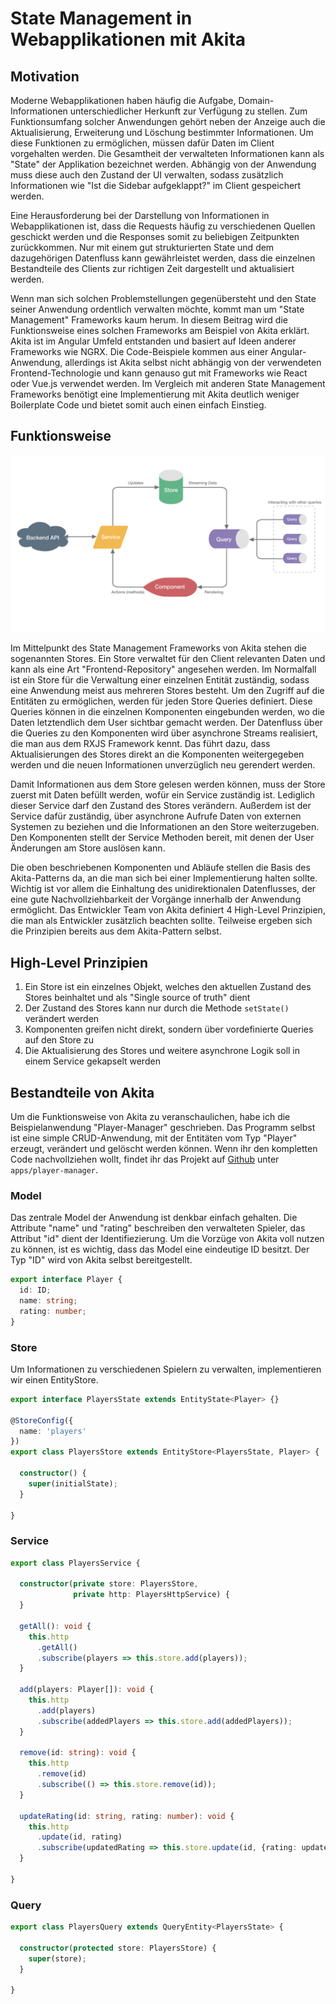 # State Management in Webapplikationen mit Akita

## Motivation

Moderne Webapplikationen haben häufig die Aufgabe, Domain-Informationen unterschiedlicher Herkunft zur Verfügung zu stellen. Zum Funktionsumfang solcher 
Anwendungen gehört neben der Anzeige auch die Aktualisierung, Erweiterung und Löschung bestimmter Informationen. Um diese Funktionen zu ermöglichen, müssen dafür
Daten im Client vorgehalten werden. Die Gesamtheit der verwalteten Informationen kann als "State" der Applikation bezeichnet werden. Abhängig von der Anwendung 
muss diese auch den Zustand der UI verwalten, sodass zusätzlich Informationen wie "Ist die Sidebar aufgeklappt?" im Client gespeichert werden.   

Eine Herausforderung bei der Darstellung von Informationen in Webapplikationen ist, dass die Requests häufig zu verschiedenen Quellen geschickt werden und die 
Responses somit zu beliebigen Zeitpunkten zurückkommen. Nur mit einem gut strukturierten State und dem dazugehörigen Datenfluss kann gewährleistet werden,
dass die einzelnen Bestandteile des Clients zur richtigen Zeit dargestellt und aktualisiert werden. 

Wenn man sich solchen Problemstellungen gegenübersteht und den State seiner Anwendung ordentlich verwalten möchte, kommt man um "State Management" Frameworks
kaum herum. In diesem Beitrag wird die Funktionsweise eines solchen Frameworks am Beispiel von Akita erklärt. Akita ist im Angular Umfeld entstanden und basiert
auf Ideen anderer Frameworks wie NGRX. Die Code-Beispiele kommen aus einer Angular-Anwendung, allerdings ist Akita selbst nicht abhängig von der verwendeten 
Frontend-Technologie und kann genauso gut mit Frameworks wie React oder Vue.js verwendet werden. Im Vergleich mit anderen State Management Frameworks benötigt eine 
Implementierung mit Akita deutlich weniger Boilerplate Code und bietet somit auch einen einfach Einstieg. 

## Funktionsweise

![Akita Data Flow](akita_data_flow.jpg)

Im Mittelpunkt des State Management Frameworks von Akita stehen die sogenannten Stores. Ein Store verwaltet für den Client relevanten Daten und kann
als eine Art "Frontend-Repository" angesehen werden. Im Normalfall ist ein Store für die Verwaltung einer einzelnen Entität zuständig, sodass eine Anwendung meist 
aus mehreren Stores besteht. Um den Zugriff auf die Entitäten zu ermöglichen, werden für jeden Store Queries definiert. Diese Queries können in die einzelnen 
Komponenten eingebunden werden, wo die Daten letztendlich dem User sichtbar gemacht werden. Der Datenfluss über die Queries zu den Komponenten wird über asynchrone 
Streams realisiert, die man aus dem RXJS Framework kennt. Das führt dazu, dass Aktualisierungen des Stores direkt an die Komponenten weitergegeben werden und
die neuen Informationen unverzüglich neu gerendert werden.

Damit Informationen aus dem Store gelesen werden können, muss der Store zuerst mit Daten befüllt werden, wofür ein Service zuständig ist. Lediglich dieser Service
darf den Zustand des Stores verändern. Außerdem ist der Service dafür zuständig, über asynchrone Aufrufe Daten von externen Systemen zu beziehen und die Informationen
an den Store weiterzugeben. Den Komponenten stellt der Service Methoden bereit, mit denen der User Änderungen am Store auslösen kann. 

Die oben beschriebenen Komponenten und Abläufe stellen die Basis des Akita-Patterns da, an die man sich bei einer Implementierung halten sollte. Wichtig ist vor 
allem die Einhaltung des unidirektionalen Datenflusses, der eine gute Nachvollziehbarkeit der Vorgänge innerhalb der Anwendung ermöglicht. Das Entwickler Team von
Akita definiert 4 High-Level Prinzipien, die man als Entwickler zusätzlich beachten sollte. Teilweise ergeben sich die Prinzipien bereits aus dem Akita-Pattern selbst. 

## High-Level Prinzipien

1. Ein Store ist ein einzelnes Objekt, welches den aktuellen Zustand des Stores beinhaltet und als "Single source of truth" dient
2. Der Zustand des Stores kann nur durch die Methode `setState()` verändert werden
3. Komponenten greifen nicht direkt, sondern über vordefinierte Queries auf den Store zu 
4. Die Aktualisierung des Stores und weitere asynchrone Logik soll in einem Service gekapselt werden   

## Bestandteile von Akita

Um die Funktionsweise von Akita zu veranschaulichen, habe ich die Beispielanwendung "Player-Manager" geschrieben. Das Programm selbst ist eine simple CRUD-Anwendung,
mit der Entitäten vom Typ "Player" erzeugt, verändert und gelöscht werden können. Wenn ihr den kompletten Code nachvollziehen wollt, findet ihr das Projekt auf 
[Github](https://github.com/german-reindeer/team-chooser-akita/tree/master/apps/player-manager) unter `apps/player-manager`.   

### Model

Das zentrale Model der Anwendung ist denkbar einfach gehalten. Die Attribute "name" und "rating" beschreiben den verwalteten Spieler, das Attribut "id" dient der 
Identifiezierung. Um die Vorzüge von Akita voll nutzen zu können, ist es wichtig, dass das Model eine eindeutige ID besitzt. Der Typ "ID" wird von Akita selbst
bereitgestellt.
 
```typescript
export interface Player {
  id: ID;
  name: string;
  rating: number;
}
```

### Store

Um Informationen zu verschiedenen Spielern zu verwalten, implementieren wir einen EntityStore. 

```typescript
export interface PlayersState extends EntityState<Player> {}

@StoreConfig({
  name: 'players'
})
export class PlayersStore extends EntityStore<PlayersState, Player> {

  constructor() {
    super(initialState);
  }

}
```

### Service

```typescript
export class PlayersService {

  constructor(private store: PlayersStore,
              private http: PlayersHttpService) {
  }

  getAll(): void {
    this.http
      .getAll()
      .subscribe(players => this.store.add(players));
  }

  add(players: Player[]): void {
    this.http
      .add(players)
      .subscribe(addedPlayers => this.store.add(addedPlayers));
  }

  remove(id: string): void {
    this.http
      .remove(id)
      .subscribe(() => this.store.remove(id));
  }

  updateRating(id: string, rating: number): void {
    this.http
      .update(id, rating)
      .subscribe(updatedRating => this.store.update(id, {rating: updatedRating}));
  }

}
```

### Query

```typescript
export class PlayersQuery extends QueryEntity<PlayersState> {

  constructor(protected store: PlayersStore) {
    super(store);
  }
  
}
```


